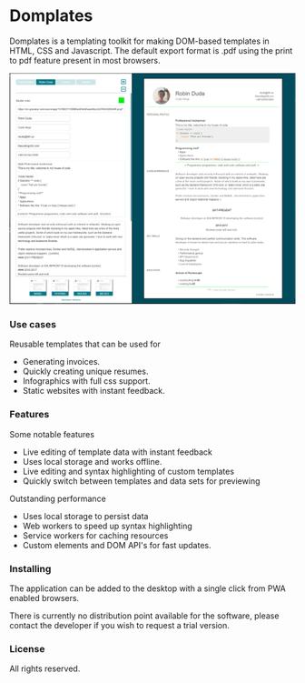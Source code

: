 # Domplates
Domplates is a templating toolkit for making DOM-based templates in HTML, CSS and Javascript. 
The default export format is .pdf using the print to pdf feature present in most browsers. 

![v5.png](./v5.PNG)

### Use cases
Reusable templates that can be used for

- Generating invoices.
- Quickly creating unique resumes.
- Infographics with full css support.
- Static websites with instant feedback.

### Features

Some notable features

- Live editing of template data with instant feedback
- Uses local storage and works offline.
- Live editing and syntax highlighting of custom templates
- Quickly switch between templates and data sets for previewing

Outstanding performance

- Uses local storage to persist data
- Web workers to speed up syntax highlighting
- Service workers for caching resources
- Custom elements and DOM API's for fast updates.

### Installing

The application can be added to the desktop with a single click from PWA enabled browsers.

There is currently no distribution point available for the software, please contact the developer
if you wish to request a trial version.

### License
All rights reserved.